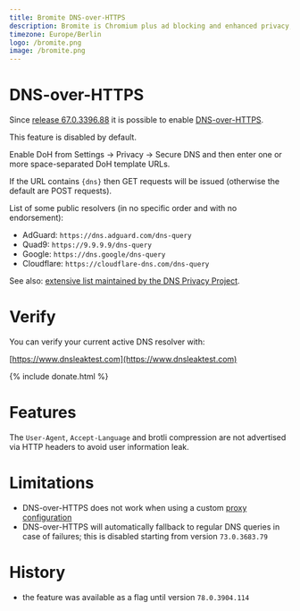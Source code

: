 ```yaml
---
title: Bromite DNS-over-HTTPS
description: Bromite is Chromium plus ad blocking and enhanced privacy; take back your browser
timezone: Europe/Berlin
logo: /bromite.png
image: /bromite.png
---
```

# DNS-over-HTTPS

Since [release 67.0.3396.88](https://github.com/bromite/bromite/releases/tag/67.0.3396.88) it is possible to enable [DNS-over-HTTPS](https://en.wikipedia.org/wiki/DNS_over_HTTPS).

This feature is disabled by default.

Enable DoH from Settings -> Privacy -> Secure DNS and then enter one or more space-separated DoH template URLs.

If the URL contains `{dns}` then GET requests will be issued (otherwise the default are POST requests).

List of some public resolvers (in no specific order and with no endorsement):

* AdGuard: `https://dns.adguard.com/dns-query`
* Quad9: `https://9.9.9.9/dns-query`
* Google: `https://dns.google/dns-query`
* Cloudflare: `https://cloudflare-dns.com/dns-query`

See also: [extensive list maintained by the DNS Privacy Project](https://dnsprivacy.org/wiki/display/DP/DNS+Privacy+Public+Resolvers).

# Verify

You can verify your current active DNS resolver with:

[https://www.dnsleaktest.com](https://www.dnsleaktest.com)

{% include donate.html %}

# Features

The `User-Agent`, `Accept-Language` and brotli compression are not advertised via HTTP headers to avoid user information leak.

# Limitations

* DNS-over-HTTPS does not work when using a custom [proxy configuration](./ProxyConfiguration)
* DNS-over-HTTPS will automatically fallback to regular DNS queries in case of failures; this is disabled starting from version `73.0.3683.79`

# History
* the feature was available as a flag until version `78.0.3904.114`
